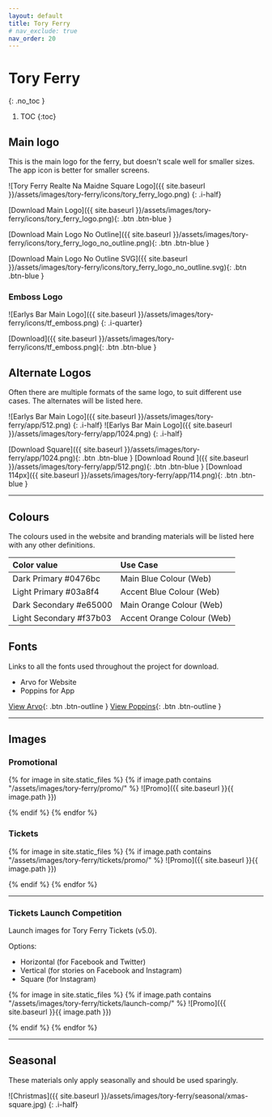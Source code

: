 ```yaml
---
layout: default
title: Tory Ferry
# nav_exclude: true
nav_order: 20
---
```


# Tory Ferry
{: .no_toc }

1. TOC
{:toc}


## Main logo

This is the main logo for the ferry, but doesn't scale well for smaller sizes. The app icon is better for smaller screens.

![Tory Ferry Realte Na Maidne Square Logo]({{ site.baseurl }}/assets/images/tory-ferry/icons/tory_ferry_logo.png)
{: .i-half}

[Download Main Logo]({{ site.baseurl }}/assets/images/tory-ferry/icons/tory_ferry_logo.png){: .btn .btn-blue }

[Download Main Logo No Outline]({{ site.baseurl }}/assets/images/tory-ferry/icons/tory_ferry_logo_no_outline.png){: .btn .btn-blue }

[Download Main Logo No Outline SVG]({{ site.baseurl }}/assets/images/tory-ferry/icons/tory_ferry_logo_no_outline.svg){: .btn .btn-blue }

### Emboss Logo

![Earlys Bar Main Logo]({{ site.baseurl }}/assets/images/tory-ferry/icons/tf_emboss.png)
{: .i-quarter}

[Download]({{ site.baseurl }}/assets/images/tory-ferry/icons/tf_emboss.png){: .btn .btn-blue }

## Alternate Logos

Often there are multiple formats of the same logo, to suit different use cases. The alternates will be listed here.

![Earlys Bar Main Logo]({{ site.baseurl }}/assets/images/tory-ferry/app/512.png)
{: .i-half}
![Earlys Bar Main Logo]({{ site.baseurl }}/assets/images/tory-ferry/app/1024.png)
{: .i-half}

[Download Square]({{ site.baseurl }}/assets/images/tory-ferry/app/1024.png){: .btn .btn-blue }
[Download Round ]({{ site.baseurl }}/assets/images/tory-ferry/app/512.png){: .btn .btn-blue }
[Download 114px]({{ site.baseurl }}/assets/images/tory-ferry/app/114.png){: .btn .btn-blue }

---

## Colours

The colours used in the website and branding materials will be listed here with any other definitions.

| Color value    | Use Case  | 
|:---------------|:---------------------|
| <span class="d-inline-block p-2 mr-1 v-align-middle" style="background-color:#0476bc" ></span> Dark Primary #0476bc | Main Blue Colour (Web) |
| <span class="d-inline-block p-2 mr-1 v-align-middle" style="background-color:#03a8f4" ></span> Light Primary #03a8f4 | Accent Blue Colour (Web) |
| <span class="d-inline-block p-2 mr-1 v-align-middle" style="background-color:#e65000" ></span> Dark Secondary #e65000 | Main Orange Colour (Web) |
| <span class="d-inline-block p-2 mr-1 v-align-middle" style="background-color:#f37b03" ></span> Light Secondary #f37b03 | Accent Orange Colour (Web) |

## Fonts

Links to all the fonts used throughout the project for download.

* Arvo for Website
* Poppins for App

[View Arvo](https://fonts.google.com/specimen/Arvo){: .btn .btn-outline }
[View Poppins](https://fonts.google.com/specimen/Poppins){: .btn .btn-outline }

---

## Images

### Promotional

{% for image in site.static_files %}
{% if image.path contains "/assets/images/tory-ferry/promo/" %}
![Promo]({{ site.baseurl }}{{ image.path }})
<!-- {: .i-half} -->
{% endif %}
{% endfor %}

<!-- Old Promo Poster

![Release Image](/assets/images/tory-ferry/promo/ReleaseImage.jpg)

Old Facebook Header

![Tory Ferry Old Header](/assets/images/tory-ferry/promo/tf_fb_header.jpg)

Share Times from Date Picker Release Images

iOS

![Share Times iOS](/assets/images/tory-ferry/promo/share-times-ios.png)

Android

![Share Times Android](/assets/images/tory-ferry/promo/share-times.png)

Notifications Release Image

![Notifications](/assets/images/tory-ferry/promo/notifications.png) -->

### Tickets

{% for image in site.static_files %}
{% if image.path contains "/assets/images/tory-ferry/tickets/promo/" %}
![Promo]({{ site.baseurl }}{{ image.path }})
<!-- {: .i-half} -->
{% endif %}
{% endfor %}

---

### Tickets Launch Competition

Launch images for Tory Ferry Tickets (v5.0).

Options:
* Horizontal (for Facebook and Twitter)
* Vertical (for stories on Facebook and Instagram)
* Square (for Instagram)

{% for image in site.static_files %}
{% if image.path contains "/assets/images/tory-ferry/tickets/launch-comp/" %}
![Promo]({{ site.baseurl }}{{ image.path }})
<!-- {: .i-half} -->
{% endif %}
{% endfor %}

---

## Seasonal

These materials only apply seasonally and should be used sparingly.

![Christmas]({{ site.baseurl }}/assets/images/tory-ferry/seasonal/xmas-square.jpg)
{: .i-half}
